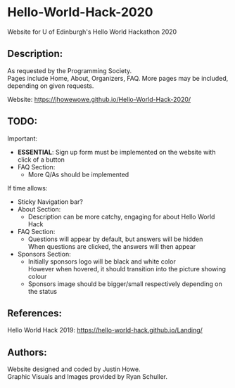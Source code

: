 # Hello-World-Hack-2020
Website for U of Edinburgh's Hello World Hackathon 2020
## Description:
As requested by the Programming Society.<br>
Pages include Home, About, Organizers, FAQ.
More pages may be included, depending on given requests.

Website: https://jhowewowe.github.io/Hello-World-Hack-2020/
## TODO:
Important:
- <b>ESSENTIAL</b>: Sign up form must be implemented on the website with click of a button
- FAQ Section:
  - More Q/As should be implemented

If time allows:
- Sticky Navigation bar?
- About Section:
  - Description can be more catchy, engaging for about Hello World Hack
- FAQ Section:
  - Questions will appear by default, but answers will be hidden <br>
    When questions are clicked, the answers will then appear
- Sponsors Section:
  - Initially sponsors logo will be black and white color<br>
    However when hovered, it should transition into the picture showing colour
  - Sponsors image should be bigger/small respectively depending on the status
## References:
Hello World Hack 2019: https://hello-world-hack.github.io/Landing/
## Authors:
Website designed and coded by Justin Howe.<br>
Graphic Visuals and Images provided by Ryan Schuller.
